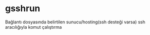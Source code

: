 # gsshrun
Bağlantı dosyasında belirtilen sunucu/hosting(ssh desteği varsa) ssh aracılığıyla komut çalıştırma
